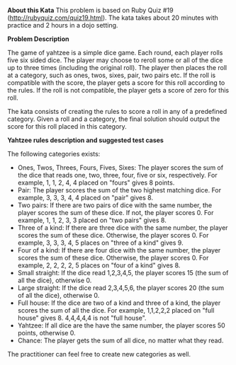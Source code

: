 **About this Kata**
This problem is based on Ruby Quiz \#19
(<http://rubyquiz.com/quiz19.html>). The kata takes about 20 minutes
with practice and 2 hours in a dojo setting.

**Problem Description**

The game of yahtzee is a simple dice game. Each round, each player rolls
five six sided dice. The player may choose to reroll some or all of the
dice up to three times (including the original roll). The player then
places the roll at a category, such as ones, twos, sixes, pair, two
pairs etc. If the roll is compatible with the score, the player gets a
score for this roll according to the rules. If the roll is not
compatible, the player gets a score of zero for this roll.

The kata consists of creating the rules to score a roll in any of a
predefined category. Given a roll and a category, the final solution
should output the score for this roll placed in this category.

**Yahtzee rules description and suggested test cases**

The following categories exists:

-   Ones, Twos, Threes, Fours, Fives, Sixes: The player scores the sum
    of the dice that reads one, two, three, four, five or six,
    respectively. For example, 1, 1, 2, 4, 4 placed on "fours" gives 8
    points.
-   Pair: The player scores the sum of the two highest matching dice.
    For example, 3, 3, 3, 4, 4 placed on "pair" gives 8.
-   Two pairs: If there are two pairs of dice with the same number, the
    player scores the sum of these dice. If not, the player scores 0.
    For example, 1, 1, 2, 3, 3 placed on "two pairs" gives 8.
-   Three of a kind: If there are three dice with the same number, the
    player scores the sum of these dice. Otherwise, the player scores 0.
    For example, 3, 3, 3, 4, 5 places on "three of a kind" gives 9.
-   Four of a kind: If there are four dice with the same number, the
    player scores the sum of these dice. Otherwise, the player scores 0.
    For example, 2, 2, 2, 2, 5 places on "four of a kind" gives 8.
-   Small straight: If the dice read 1,2,3,4,5, the player scores 15
    (the sum of all the dice), otherwise 0.
-   Large straight: If the dice read 2,3,4,5,6, the player scores 20
    (the sum of all the dice), otherwise 0.
-   Full house: If the dice are two of a kind and three of a kind, the
    player scores the sum of all the dice. For example, 1,1,2,2,2 placed
    on "full house" gives 8. 4,4,4,4,4 is not "full house".
-   Yahtzee: If all dice are the have the same number, the player scores
    50 points, otherwise 0.
-   Chance: The player gets the sum of all dice, no matter what they
    read.

The practitioner can feel free to create new categories as well.
